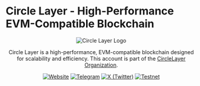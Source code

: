 # Circle Layer - High-Performance EVM-Compatible Blockchain

<div align="center">

![Circle Layer Logo](https://avatars.githubusercontent.com/u/161989462?s=200&v=4)

Circle Layer is a high-performance, EVM-compatible blockchain designed for scalability and efficiency. This account is part of the [CircleLayer Organization](https://github.com/CircleLayer).

[![Website](https://img.shields.io/badge/Website-docs.circlelayer.com-blue?style=for-the-badge)](https://docs.circlelayer.com)
[![Telegram](https://img.shields.io/badge/Telegram-@circlelayer-26A5E4?style=for-the-badge&logo=telegram)](https://t.me/circlelayer)
[![X (Twitter)](https://img.shields.io/badge/X-@circlelayer-000000?style=for-the-badge&logo=x)](https://x.com/circlelayer)
[![Testnet](https://img.shields.io/badge/Testnet-Live-brightgreen?style=for-the-badge)](https://explorer-testnet.circlelayer.com)

</div>
